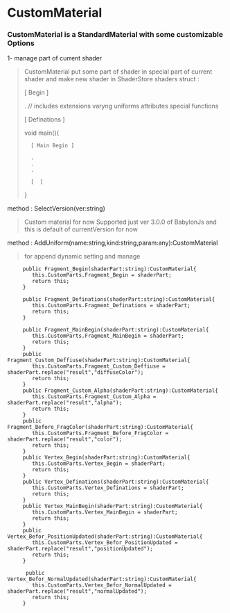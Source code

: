 
CustomMaterial
==============

### CustomMaterial is a StandardMaterial with some customizable Options 
1- manage part of current shader
> CustomMaterial put some part of shader in special part of current shader and make new shader in ShaderStore 
 > shaders struct  :
 >
 >   [ Begin ]
 >
 >   . // includes  extensions  varyng uniforms attributes  special functions 
 >  
 >   [ Definations ]
 >
 >   void main(){
 >   
 >       [ Main Begin ]  
 >  
 >       .
 >       .
 >       .
 >  
 >       [  ]
 >   
 >   }  



method : SelectVersion(ver:string) 
> Custom material for now Supported just ver 3.0.0 of BabylonJs and this is default of currentVersion for now
  

method : AddUniform(name:string,kind:string,param:any):CustomMaterial 
> for append dynamic setting and manage 


         public Fragment_Begin(shaderPart:string):CustomMaterial{            
            this.CustomParts.Fragment_Begin = shaderPart;
            return this;
         }

         public Fragment_Definations(shaderPart:string):CustomMaterial{            
            this.CustomParts.Fragment_Definations = shaderPart;
            return this;
         }

         public Fragment_MainBegin(shaderPart:string):CustomMaterial{            
            this.CustomParts.Fragment_MainBegin = shaderPart;
            return this;
         }
         public Fragment_Custom_Deffiuse(shaderPart:string):CustomMaterial{            
            this.CustomParts.Fragment_Custom_Deffiuse = shaderPart.replace("result","diffuseColor");
            return this;
         }
         public Fragment_Custom_Alpha(shaderPart:string):CustomMaterial{            
            this.CustomParts.Fragment_Custom_Alpha = shaderPart.replace("result","alpha");
            return this;
         }
         public Fragment_Before_FragColor(shaderPart:string):CustomMaterial{            
            this.CustomParts.Fragment_Before_FragColor = shaderPart.replace("result","color");
            return this;
         }
         public Vertex_Begin(shaderPart:string):CustomMaterial{            
            this.CustomParts.Vertex_Begin = shaderPart;
            return this;
         }
         public Vertex_Definations(shaderPart:string):CustomMaterial{            
            this.CustomParts.Vertex_Definations = shaderPart;
            return this;
         }
         public Vertex_MainBegin(shaderPart:string):CustomMaterial{            
            this.CustomParts.Vertex_MainBegin = shaderPart;
            return this;
         }
         public Vertex_Befor_PositionUpdated(shaderPart:string):CustomMaterial{            
            this.CustomParts.Vertex_Befor_PositionUpdated = shaderPart.replace("result","positionUpdated");
            return this;
         } 
         
          public Vertex_Befor_NormalUpdated(shaderPart:string):CustomMaterial{            
            this.CustomParts.Vertex_Befor_NormalUpdated = shaderPart.replace("result","normalUpdated");
            return this;
         } 
